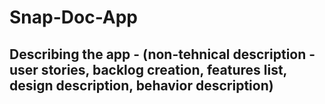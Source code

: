# Snap-Doc-App
## Describing the app - (non-tehnical description - user stories, backlog creation, features list, design description, behavior description)


